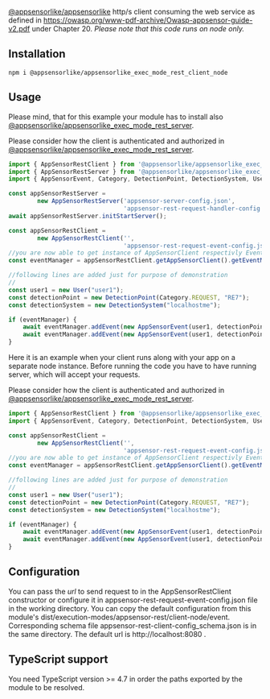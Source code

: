 [@appsensorlike/appsensorlike](https://www.npmjs.com/package/@appsensorlike/appsensorlike)  http/s client consuming the web service as defined in https://owasp.org/www-pdf-archive/Owasp-appsensor-guide-v2.pdf under Chapter 20. 
*Please note that this code runs on node only.*


Installation
 ---
 `````
 npm i @appsensorlike/appsensorlike_exec_mode_rest_client_node
 `````


Usage
---
Please mind, that for this example your module has to install also [@appsensorlike/appsensorlike_exec_mode_rest_server](https://www.npmjs.com/package/@appsensorlike/appsensorlike_exec_mode_rest_server).

Please consider how the client is authenticated and authorized in [@appsensorlike/appsensorlike_exec_mode_rest_server](https://www.npmjs.com/package/@appsensorlike/appsensorlike_exec_mode_rest_server).
`````javascript
import { AppSensorRestClient } from '@appsensorlike/appsensorlike_exec_mode_rest_client_node';
import { AppSensorRestServer } from '@appsensorlike/appsensorlike_exec_mode_rest_server';
import { AppSensorEvent, Category, DetectionPoint, DetectionSystem, User } from "@appsensorlike/appsensorlike/core/core.js";

const appSensorRestServer = 
        new AppSensorRestServer('appsensor-server-config.json',
                                'appsensor-rest-request-handler-config.json');
await appSensorRestServer.initStartServer();

const appSensorRestClient = 
        new AppSensorRestClient('',
                                'appsensor-rest-request-event-config.json');
//you are now able to get instance of AppSensorClient respectivly EventManager and to send events to the server
const eventManager = appSensorRestClient.getAppSensorClient().getEventManager();

//following lines are added just for purpose of demonstration
//
const user1 = new User("user1");
const detectionPoint = new DetectionPoint(Category.REQUEST, "RE7");
const detectionSystem = new DetectionSystem("localhostme");

if (eventManager) {
    await eventManager.addEvent(new AppSensorEvent(user1, detectionPoint, detectionSystem)); 
    await eventManager.addEvent(new AppSensorEvent(user1, detectionPoint, detectionSystem)); //new instance every time to set timestamp
}
`````

Here it is an example when your client runs along with your app on a separate node instance.
Before running the code you have to have running server, which will accept your requests.

Please consider how the client is authenticated and authorized in [@appsensorlike/appsensorlike_exec_mode_rest_server](https://www.npmjs.com/package/@appsensorlike/appsensorlike_exec_mode_rest_server).
`````javascript
import { AppSensorRestClient } from '@appsensorlike/appsensorlike_exec_mode_rest_client_node';
import { AppSensorEvent, Category, DetectionPoint, DetectionSystem, User } from "@appsensorlike/appsensorlike/core/core.js";

const appSensorRestClient = 
        new AppSensorRestClient('',
                                'appsensor-rest-request-event-config.json');
//you are now able to get instance of AppSensorClient respectivly EventManager and to send events to the server
const eventManager = appSensorRestClient.getAppSensorClient().getEventManager();

//following lines are added just for purpose of demonstration
//
const user1 = new User("user1");
const detectionPoint = new DetectionPoint(Category.REQUEST, "RE7");
const detectionSystem = new DetectionSystem("localhostme");

if (eventManager) {
    await eventManager.addEvent(new AppSensorEvent(user1, detectionPoint, detectionSystem)); 
    await eventManager.addEvent(new AppSensorEvent(user1, detectionPoint, detectionSystem)); //new instance every time to set timestamp
}
`````

Configuration
---
You can pass the *url* to send request to in the AppSensorRestClient constructor or configure it in appsensor-rest-request-event-config.json file in the working directory. You can copy the default configuration from this module's dist/execution-modes/appsensor-rest/client-node/event. Corresponding schema file appsensor-rest-client-config_schema.json is in the same directory.
The default url is http://localhost:8080 .


TypeScript support
---
You need TypeScript version >= 4.7 in order the paths exported by the module to be resolved.